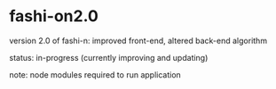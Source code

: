 # fashi-on2.0
version 2.0 of fashi-n: improved front-end, altered back-end algorithm 

status: in-progress (currently improving and updating)

note: node modules required to run application 

